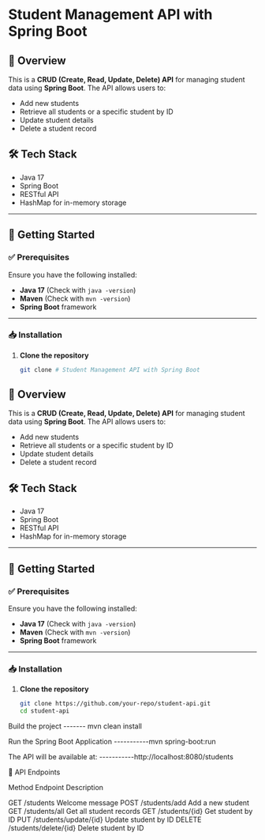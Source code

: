 # Student Management API with Spring Boot

## 📌 Overview
This is a **CRUD (Create, Read, Update, Delete) API** for managing student data using **Spring Boot**. The API allows users to:
- Add new students
- Retrieve all students or a specific student by ID
- Update student details
- Delete a student record

## 🛠️ Tech Stack
- Java 17
- Spring Boot
- RESTful API
- HashMap for in-memory storage

---

## 🚀 Getting Started

### ✅ Prerequisites
Ensure you have the following installed:
- **Java 17** (Check with `java -version`)
- **Maven** (Check with `mvn -version`)
- **Spring Boot** framework

---

### 📥 Installation
1. **Clone the repository**  
   ```bash
   git clone # Student Management API with Spring Boot

## 📌 Overview
This is a **CRUD (Create, Read, Update, Delete) API** for managing student data using **Spring Boot**. The API allows users to:
- Add new students
- Retrieve all students or a specific student by ID
- Update student details
- Delete a student record

## 🛠️ Tech Stack
- Java 17
- Spring Boot
- RESTful API
- HashMap for in-memory storage

---

## 🚀 Getting Started

### ✅ Prerequisites
Ensure you have the following installed:
- **Java 17** (Check with `java -version`)
- **Maven** (Check with `mvn -version`)
- **Spring Boot** framework

---

### 📥 Installation
1. **Clone the repository**  
   ```bash
   git clone https://github.com/your-repo/student-api.git
   cd student-api


Build the project
 -------   mvn clean install
 
Run the Spring Boot Application
-----------mvn spring-boot:run

The API will be available at:
-----------http://localhost:8080/students

📡 API Endpoints

Method	                Endpoint	                           Description

GET	                  /students	                           Welcome message
POST	                /students/add	                      Add a new student
GET	                  /students/all	                      Get all student records
GET	                  /students/{id}	                    Get student by ID
PUT	                  /students/update/{id}	              Update student by ID
DELETE	              /students/delete/{id}	              Delete student by ID
